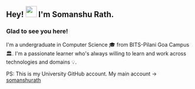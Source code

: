 ## Hey! <img src="https://raw.githubusercontent.com/MartinHeinz/MartinHeinz/master/wave.gif" width="30px"> I'm Somanshu Rath.
### Glad to see you here!
I'm a undergraduate in Computer Science 🎓 from BITS-Pilani Goa Campus 🏛. I'm a passionate learner who's always willing to learn and work across technologies and domains 💡. 

PS: This is my University GitHub account. My main account -> [somanshurath](https://github.com/rathsomanshu)
